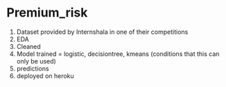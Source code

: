# Premium_risk

1. Dataset provided by Internshala in one of their competitions
2. EDA 
3. Cleaned
4. Model trained = logistic, decisiontree, kmeans (conditions that this can only be used)
5. predictions
6. deployed on heroku
